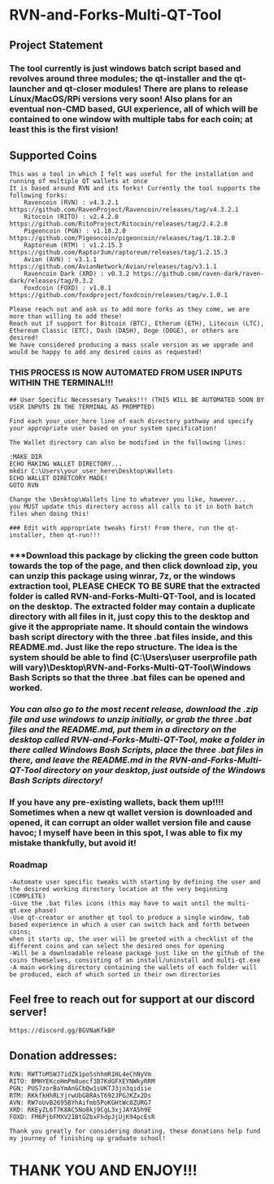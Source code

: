 # RVN-and-Forks-Multi-QT-Tool

## Project Statement
### The tool currently is just windows batch script based and revolves around three modules; the qt-installer and the qt-launcher and qt-closer modules! There are plans to release Linux/MacOS/RPi versions very soon! Also plans for an eventual non-CMD based, GUI experience, all of which will be contained to one window with multiple tabs for each coin; at least this is the first vision!

## Supported Coins
	This was a tool in which I felt was useful for the installation and running of multiple QT wallets at once
	It is based around RVN and its forks! Currently the tool supports the following forks:
		Ravencoin (RVN) : v4.3.2.1 https://github.com/RavenProject/Ravencoin/releases/tag/v4.3.2.1
		Ritocoin (RITO) : v2.4.2.0 https://github.com/RitoProject/Ritocoin/releases/tag/2.4.2.0
		Pigeoncoin (PGN) : v1.18.2.0 https://github.com/Pigeoncoin/pigeoncoin/releases/tag/1.18.2.0
		Raptoreum (RTM) : v1.2.15.3 https://github.com/Raptor3um/raptoreum/releases/tag/1.2.15.3
		Avian (AVN) : v3.1.1 https://github.com/AvianNetwork/Avian/releases/tag/v3.1.1
		Ravencoin Dark (XRD) : v0.3.2 https://github.com/raven-dark/raven-dark/releases/tag/0.3.2
		Foxdcoin (FOXD) : v1.0.1 https://github.com/foxdproject/foxdcoin/releases/tag/v.1.0.1
	
	Please reach out and ask us to add more forks as they come, we are more than willing to add these! 
	Reach out if support for Bitcoin (BTC), Etherum (ETH), Litecoin (LTC), Ethereum Classic (ETC), Dash (DASH), Doge (DOGE), or others are desired! 
	We have considered producing a mass scale version as we upgrade and would be happy to add any desired coins as requested!

### THIS PROCESS IS NOW AUTOMATED FROM USER INPUTS WITHIN THE TERMINAL!!!	

	## User Specific Necessesary Tweaks!!! (THIS WILL BE AUTOMATED SOON BY USER INPUTS IN THE TERMINAL AS PROMPTED)
	
	Find each your_user_here line of each directory pathway and specify your appropriate user based on your system specification!
	
	The Wallet directory can also be modified in the following lines:
	
	:MAKE_DIR
	ECHO MAKING WALLET DIRECTORY...
	mkdir C:\Users\your_user_here\Desktop\Wallets
	ECHO WALLET DIRETCORY MADE!
	GOTO RVN

	Change the \Desktop\Wallets line to whatever you like, however... 
	you MUST update this directory across all calls to it in both batch files when doing this!

	### Edit with appropriate tweaks first! From there, run the qt-installer, then qt-run!!!

### ***Download this package by clicking the green code button towards the top of the page, and then click download zip, you can unzip this package using winrar, 7z, or the windows extraction tool, PLEASE CHECK TO BE SURE that the extracted folder is called RVN-and-Forks-Multi-QT-Tool, and is located on the desktop. The extracted folder may contain a duplicate directory with all files in it, just copy this to the desktop and give it the appropriate name. It should contain the windows bash script directory with the three .bat files inside, and this README.md. Just like the repo structure. The idea is the system should be able to find (C:\Users\user userprofile path will vary)\Desktop\RVN-and-Forks-Multi-QT-Tool\Windows Bash Scripts so that the three .bat files can be opened and worked.

### ***You can also go to the most recent release, download the .zip file and use windows to unzip initially, or grab the three .bat files and the README.md, put them in a directory on the desktop called RVN-and-Forks-Multi-QT-Tool, make a folder in there called Windows Bash Scripts, place the three .bat files in there, and leave the README.md in the RVN-and-Forks-Multi-QT-Tool directory on your desktop, just outside of the Windows Bash Scripts directory!***

### If you have any pre-existing wallets, back them up!!!! Sometimes when a new qt wallet version is downloaded and opened, it can corrupt an older wallet version file and cause havoc; I myself have been in this spot, I was able to fix my mistake thankfully, but avoid it!

### Roadmap
	-Automate user specific tweaks with starting by defining the user and the desired working directory location at the very beginning (COMPLETE)
	-Give the .bat files icons (this may have to wait until the multi-qt.exe phase)
	-Use qt-creator or another qt tool to produce a single window, tab based experience in which a user can switch back and forth between coins;
	when it starts up, the user will be greeted with a checklist of the different coins and can select the desired ones for opening
	-Will be a downloadable release package just like on the github of the coins themselves, consisting of an install/uninstall and multi-qt.exe
	-A main working directory containing the wallets of each folder will be produced, each of which sorted in their own directories 

## Feel free to reach out for support at our discord server! 
	https://discord.gg/BGVNaKfkBP

## Donation addresses:

	RVN: RWTToMSWJ7idZk1poSshhmR1HL4eChNyVm
	RITO: BMHYEKcoHmPm8uecf3B7KdGFXEYNWkyRRM
	PGN: PUS7zorBaYmAnGCbQw1sUKTJ3jn3qidiie
	RTM: RKkfkHhRLYjrwUbG8RAsT692JPGJKZx2Ds
	AVN: RW7oUvB2695BYhAifmb5PoKGHtWc8ZURG7
	XRD: RKEyZL6T7K8AC5No8kj9CgL3xjJAYA5h9E
	FOXD: FM6PjbFMXV21BtGZbxFhdpJjUjK94pcEsR
	
	Thank you greatly for considering donating, these donations help fund my journey of finishing up graduate school!

# THANK YOU AND ENJOY!!!
